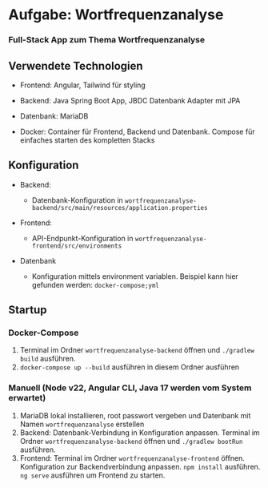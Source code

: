 # Aufgabe: Wortfrequenzanalyse
### Full-Stack App zum Thema Wortfrequenzanalyse


## Verwendete Technologien
- Frontend: Angular, Tailwind für styling
- Backend: Java Spring Boot App, JBDC Datenbank Adapter mit JPA
- Datenbank: MariaDB

- Docker: Container für Frontend, Backend und Datenbank. Compose für einfaches starten des kompletten Stacks


## Konfiguration
- Backend:
    -  Datenbank-Konfiguration in ``` wortfrequenzanalyse-backend/src/main/resources/application.properties ```

- Frontend:
    - API-Endpunkt-Konfiguration in ``` wortfrequenzanalyse-frontend/src/environments ```

- Datenbank
    - Konfiguration mittels environment variablen. Beispiel kann hier gefunden werden: ``` docker-compose;yml ```
## Startup
### Docker-Compose
1. Terminal im Ordner ``` wortfrequenzanalyse-backend ``` öffnen und ``` ./gradlew build ``` ausführen.
2. ``` docker-compose up --build ``` ausführen in diesem Ordner ausführen

### Manuell (Node v22, Angular CLI, Java 17 werden vom System erwartet)
1. MariaDB lokal installieren, root passwort vergeben und Datenbank mit Namen ``` wortfrequenzanalyse ``` erstellen
2. Backend: Datenbank-Verbindung in Konfiguration anpassen. Terminal im Ordner ``` wortfrequenzanalyse-backend ``` öffnen und ``` ./gradlew bootRun ``` ausführen.
3. Frontend: Terminal im Ordner ``` wortfrequenzanalyse-frontend ``` öffnen. Konfiguration zur Backendverbindung anpassen. ``` npm install ``` ausführen. ``` ng serve ``` ausführen um Frontend zu starten.